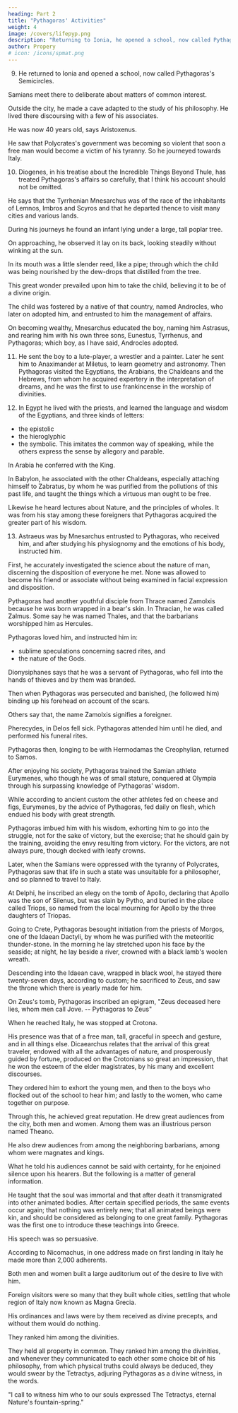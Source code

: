 ```yaml
---
heading: Part 2
title: "Pythagoras' Activities"
weight: 4
image: /covers/lifepyp.png
description: "Returning to Ionia, he opened a school, now called Pythagoras's Semicircles. Samians meet there to deliberate about matters of common interest"
author: Propery
# icon: /icons/spmat.png
---
```



9. He returned to Ionia and opened a school, now called Pythagoras's Semicircles.

Samians meet there to deliberate about matters of common interest. 

Outside the city, he made a cave adapted to the study of his philosophy. He lived there discoursing with a few of his associates.

He was now 40 years old, says Aristoxenus. 

He saw that Polycrates's government was becoming so violent that soon a free man would become a victim of his tyranny. So he journeyed towards Italy.


10. Diogenes, in his treatise about the Incredible Things Beyond Thule, has treated Pythagoras's affairs so carefully, that I think his account should not be omitted. 

He says that the Tyrrhenian Mnesarchus was of the race of the inhabitants of Lemnos, Imbros and Scyros and that he departed thence to visit many cities and various lands.

During his journeys he found an infant lying under a large, tall poplar tree. 

On approaching, he observed it lay on its back, looking steadily without winking at the sun. 

In its mouth was a little slender reed, like a pipe; through which the child was being nourished by the dew-drops that distilled from the tree. 

This great wonder prevailed upon him to take the child, believing it to be of a divine origin. 

The child was fostered by a native of that country, named Androcles, who later on adopted him, and entrusted to him the management of affairs. 

On becoming wealthy, Mnesarchus educated the boy, naming him Astrasus, and rearing him with his own three sons, Eunestus, Tyrrhenus, and Pythagoras; which boy, as I have said, Androcles adopted.


11. He sent the boy to a lute-player, a wrestler and a painter. Later he sent him to Anaximander at Miletus, to learn geometry and astronomy. Then Pythagoras visited the Egyptians, the Arabians, the Chaldeans and the Hebrews, from whom he acquired expertery in the interpretation of dreams, and he was the first to use frankincense in the worship of divinities.


12. In Egypt he lived with the priests, and learned the language and wisdom of the Egyptians, and three kinds of letters:
- the epistolic
- the hieroglyphic
- the symbolic. This imitates the common way of speaking, while the others express the sense by allegory and parable.

In Arabia he conferred with the King. 

In Babylon, he associated with the other Chaldeans, especially attaching himself to Zabratus, by whom he was purified from the pollutions of this past life, and taught the things which a virtuous man ought to be free. 

Likewise he heard lectures about Nature, and the principles of wholes. It was from his stay among these foreigners that Pythagoras acquired the greater part of his wisdom.

13. Astraeus was by Mnesarchus entrusted to Pythagoras, who received him, and after studying his physiognomy and the emotions of his body, instructed him. 

First, he accurately investigated the science about the nature of man, discerning the disposition of everyone he met. None was allowed to become his friend or associate without being examined in facial expression and disposition.

<!-- 14. --> 

Pythagoras had another youthful disciple from Thrace named Zamolxis because he was born wrapped in a bear's skin. In Thracian, he was called Zalmus. Some say he was named Thales, and that the barbarians worshipped him as Hercules.

Pythagoras loved him, and instructed him in:
- sublime speculations concerning sacred rites, and
- the nature of the Gods. 


<!-- 15. --> 

Dionysiphanes says that he was a servant of Pythagoras, who fell into the hands of thieves and by them was branded. 

Then when Pythagoras was persecuted and banished, (he followed him) binding up his forehead on account of the scars. 

Others say that, the name Zamolxis signifies a foreigner. 

Pherecydes, in Delos fell sick. Pythagoras attended him until he died, and performed his funeral rites. 

Pythagoras then, longing to be with Hermodamas the Creophylian, returned to Samos. 

After enjoying his society, Pythagoras trained the Samian athlete Eurymenes, who though he was of small stature, conquered at Olympia through his surpassing knowledge of Pythagoras' wisdom. 

While according to ancient custom the other athletes fed on cheese and figs, Eurymenes, by the advice of Pythagoras, fed daily on flesh, which endued his body with great strength. 

Pythagoras imbued him with his wisdom, exhorting him to go into the struggle, not for the sake of victory, but the exercise; that he should gain by the training, avoiding the envy resulting from victory. For the victors, are not always pure, though decked with leafy crowns.


<!-- 16.  -->

Later, when the Samians were oppressed with the tyranny of Polycrates, Pythagoras saw that life in such a state was unsuitable for a philosopher, and so planned to travel to Italy. 

At Delphi, he inscribed an elegy on the tomb of Apollo, declaring that Apollo was the son of Silenus, but was slain by Pytho, and buried in the place called Triops, so named from the local mourning for Apollo by the three daughters of Triopas.


<!-- 17. --> 

Going to Crete, Pythagoras besought initiation from the priests of Morgos, one of the Idaean Dactyli, by whom he was purified with the meteoritic thunder-stone. In the morning he lay stretched upon his face by the seaside; at night, he lay beside a river, crowned with a black lamb's woolen wreath. 

Descending into the Idaean cave, wrapped in black wool, he stayed there twenty-seven days, according to custom; he sacrificed to Zeus, and saw the throne which there is yearly made for him. 

On Zeus's tomb, Pythagoras inscribed an epigram, "Zeus deceased here lies, whom men call Jove. -- Pythagoras to Zeus"


<!-- 18. --> 

When he reached Italy, he was stopped at Crotona. 

His presence was that of a free man, tall, graceful in speech and gesture, and in all things else. Dicaearchus relates that the arrival of this great traveler, endowed with all the advantages of nature, and prosperously guided by fortune, produced on the Crotonians so great an impression, that he won the esteem of the elder magistrates, by his many and excellent discourses. 

They ordered him to exhort the young men, and then to the boys who flocked out of the school to hear him; and lastly to the women, who came together on purpose.

<!-- 19. --> 

Through this, he achieved great reputation. He drew great audiences from the city, both men and women. Among them was an illustrious person named Theano. 

He also drew audiences from among the neighboring barbarians, among whom were magnates and kings. 

What he told his audiences cannot be said with certainty, for he enjoined silence upon his hearers. But the following is a matter of general information. 

He taught that the soul was immortal and that after death it transmigrated into other animated bodies. After certain specified periods, the same events occur again; that nothing was entirely new; that all animated beings were kin, and should be considered as belonging to one great family. Pythagoras was the first one to introduce these teachings into Greece.


<!-- 20. -->

His speech was so persuasive.

According to Nicomachus, in one address made on first landing in Italy he made more than 2,000 adherents. 

Both men and women built a large auditorium out of the desire to live with him. <!-- , to which both women and boys were admitted. --> 

Foreign visitors were so many that they built whole cities, settling that whole region of Italy now known as Magna Grecia. 

His ordinances and laws were by them received as divine precepts, and without them would do nothing.

They ranked him among the divinities. 

They held all property in common. They ranked him among the divinities, and whenever they communicated to each other some choice bit of his philosophy, from which physical truths could always be deduced, they would swear by the Tetractys, adjuring Pythagoras as a divine witness, in the words.

"I call to witness him who to our souls expressed The Tetractys, eternal Nature's fountain-spring."
